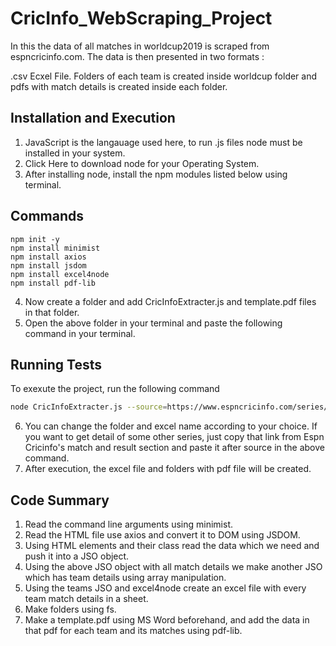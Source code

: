 # CricInfo_WebScraping_Project

In this the data of all matches in worldcup2019 is scraped from espncricinfo.com. The data is then presented in two formats :

.csv Ecxel File. Folders of each team is created inside worldcup folder and pdfs with match details is created inside each folder.






## Installation and Execution
1. JavaScript is the langauage used here, to run .js files node must be installed in your system.
2. Click Here to download node for your Operating System.
3. After installing node, install the npm modules listed below using terminal.





## Commands
```
npm init -y
npm install minimist
npm install axios
npm install jsdom
npm install excel4node 
npm install pdf-lib
```

4. Now create a folder and add CricInfoExtracter.js and template.pdf files in that folder.
5. Open the above folder in your terminal and paste the following command in your terminal.



## Running Tests

To exexute the project, run the following command

```bash
node CricInfoExtracter.js --source=https://www.espncricinfo.com/series/icc-cricket-world-cup-2019-1144415/match-results --excel=worldcup.csv --dataFolder=WorldCup
```
6. You can change the folder and excel name according to your choice. If you want to get detail of some other series, just copy that link from Espn Cricinfo's match and result section and paste it after source in the above command.
7. After execution, the excel file and folders with pdf file will be created.


  
## Code Summary

1. Read the command line arguments using minimist.
2. Read the HTML file use axios and convert it to DOM using JSDOM.
3. Using HTML elements and their class read the data which we need and push it into a JSO object.
4. Using the above JSO object with all match details we make another JSO which has team details using array manipulation.
5. Using the teams JSO and excel4node create an excel file with every team match details in a sheet.
6. Make folders using fs.
7. Make a template.pdf using MS Word beforehand, and add the data in that pdf for each team and its matches using pdf-lib.
